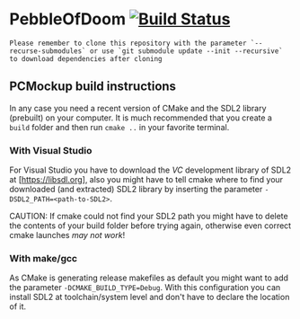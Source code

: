 # PebbleOfDoom [![Build Status](https://travis-ci.com/Helco/PebbleOfDoom.svg?token=ppZoE6wRQrszEciSQ3hJ&branch=master)](https://travis-ci.com/Helco/PebbleOfDoom)

```
Please remember to clone this repository with the parameter `--recurse-submodules` or use `git submodule update --init --recursive` to download dependencies after cloning
```

## PCMockup build instructions

In any case you need a recent version of CMake and the SDL2 library (prebuilt) on your computer. It is much recommended that you create a `build` folder and then run `cmake ..` in your favorite terminal.

### With Visual Studio

For Visual Studio you have to download the *VC* development library of SDL2 at [https://libsdl.org], also you might have to tell cmake where to find your downloaded (and extracted) SDL2 library by inserting the parameter `-DSDL2_PATH=<path-to-SDL2>`.

CAUTION: If cmake could not find your SDL2 path you might have to delete the contents of your build folder before trying again, otherwise even correct cmake launches *may not work*!

### With make/gcc

As CMake is generating release makefiles as default you might want to add the parameter `-DCMAKE_BUILD_TYPE=Debug`. With this configuration you can install SDL2 at toolchain/system level and don't have to declare the location of it.

